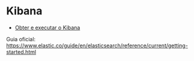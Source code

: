 # Kibana

- [Obter e executar o Kibana](./install.md)

Guia oficial: https://www.elastic.co/guide/en/elasticsearch/reference/current/getting-started.html

